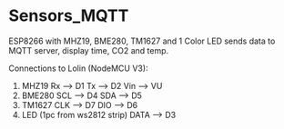 # Sensors_MQTT
ESP8266 with MHZ19, BME280, TM1627 and 1 Color LED sends data to MQTT server, display time, CO2 and temp.

Connections to Lolin (NodeMCU V3):
1. MHZ19
    Rx  --> D1
    Tx  --> D2
    Vin --> VU
2. BME280
    SCL --> D4
    SDA --> D5
3. TM1627
    CLK --> D7
    DIO --> D6
4. LED (1pc from ws2812 strip)
    DATA --> D3
